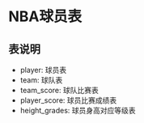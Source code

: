 # NBA球员表

## 表说明

* player: 球员表
* team: 球队表
* team_score: 球队比赛表
* player_score: 球员比赛成绩表
* height_grades: 球员身高对应等级表


